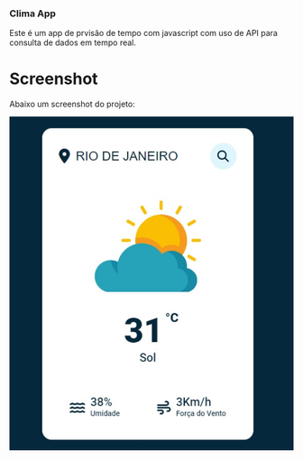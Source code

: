 ### Clima App
Este é um app de prvisão de tempo com javascript com uso de API para consulta de dados em tempo real.

# Screenshot
Abaixo um screenshot do projeto:

![screenshot](screenshot.jpg)
